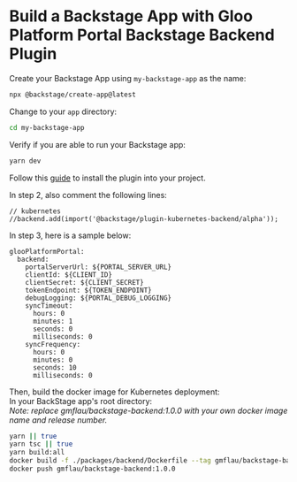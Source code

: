 # Build a Backstage App with Gloo Platform Portal Backstage Backend Plugin

Create your Backstage App using `my-backstage-app` as the name:
```sh
npx @backstage/create-app@latest
```
    
Change to your `app` directory:
```sh
cd my-backstage-app
```
    
Verify if you are able to run your Backstage app:
```sh
yarn dev
```
    
Follow this [guide](https://github.com/solo-io/platform-portal-backstage-plugin-backend/blob/main/plugins/platform-portal-backstage-plugin-backend/README.md) to install the plugin into your project.    

In step 2, also comment the following lines:
```
// kubernetes
//backend.add(import('@backstage/plugin-kubernetes-backend/alpha'));
``` 
    
In step 3, here is a sample below:
```
glooPlatformPortal:
  backend:
    portalServerUrl: ${PORTAL_SERVER_URL}
    clientId: ${CLIENT_ID}
    clientSecret: ${CLIENT_SECRET}
    tokenEndpoint: ${TOKEN_ENDPOINT}
    debugLogging: ${PORTAL_DEBUG_LOGGING}
    syncTimeout:
      hours: 0
      minutes: 1
      seconds: 0
      milliseconds: 0
    syncFrequency:
      hours: 0
      minutes: 0
      seconds: 10
      milliseconds: 0
```

Then, build the docker image for Kubernetes deployment:    
In your BackStage app's root directory:   
*Note: replace gmflau/backstage-backend:1.0.0 with your own docker image name and release number.*
```sh
yarn || true
yarn tsc || true
yarn build:all
docker build -f ./packages/backend/Dockerfile --tag gmflau/backstage-backend:1.0.0 .
docker push gmflau/backstage-backend:1.0.0
```